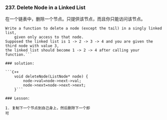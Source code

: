 
### 237. Delete Node in a Linked List

在一个链表中，删除一个节点。只提供该节点，而且你只能访问该节点。
```
Write a function to delete a node (except the tail) in a singly linked list, 
    given only access to that node.
Supposed the linked list is 1 -> 2 -> 3 -> 4 and you are given the third node with value 3, 
the linked list should become 1 -> 2 -> 4 after calling your function.```

### solution:

```C++
    void deleteNode(ListNode* node) {
        node->val=node->next->val;
        node->next=node->next->next;
    }```

### Lesson:

1. 复制下一个节点到自己身上，然后删除下一个即
可
